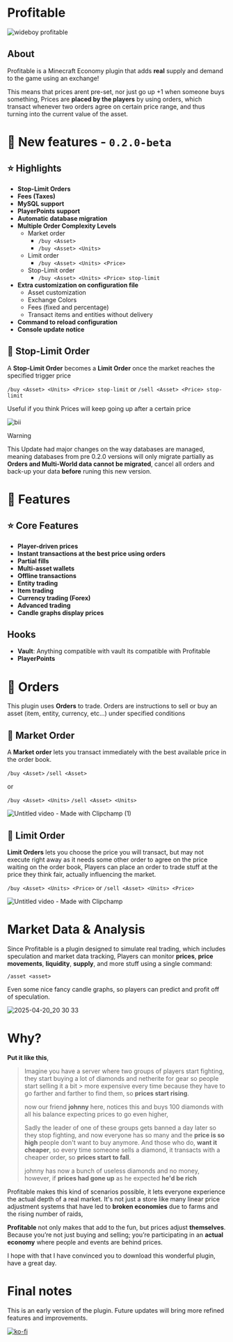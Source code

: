 # Profitable

![wideboy profitable](https://github.com/user-attachments/assets/ba556248-c80e-4241-91cd-cc5accb431d5)


## About
Profitable is a Minecraft Economy plugin that adds **real** supply and demand to the game using an exchange!

This means that prices arent pre-set, nor just go up +1 when someone buys something,
Prices are **placed by the players** by using orders, which transact whenever two orders agree on certain price range, and thus turning into the current value of the asset.

# 🔖 New features - `0.2.0-beta`
## ⭐️ Highlights
- **Stop-Limit Orders**
- **Fees (Taxes)**
- **MySQL support**
- **PlayerPoints support**
- **Automatic database migration**
- **Multiple Order Complexity Levels**
    - Market order
      - `/buy <Asset>`
      - `/buy <Asset> <Units>`
    - Limit order
      - `/buy <Asset> <Units> <Price>`
    - Stop-Limit order
      - `/buy <Asset> <Units> <Price> stop-limit`
- **Extra customization on configuration file**
    - Asset customization
    - Exchange Colors
    - Fees (fixed and percentage)
    - Transact items and entities without delivery
- **Command to reload configuration**
- **Console update notice**

## 📑 Stop-Limit Order

A **Stop-Limit Order** becomes a **Limit Order** once the market reaches the specified trigger price

``/buy <Asset> <Units> <Price> stop-limit`` or ``/sell <Asset> <Price> stop-limit``

Useful if you think Prices will keep going up after a certain price

![bii](https://github.com/user-attachments/assets/79c4bc07-290e-42e7-a194-05c332c7d328)


> [!WARNING]
> This Update had major changes on the way databases are managed, meaning databases from pre 0.2.0 versions will only migrate partially as **Orders and Multi-World data cannot be migrated**, cancel all orders and back-up your data **before** runing this new version.

# 📌 Features

## ⭐️ Core Features
- **Player-driven prices**
- **Instant transactions at the best price using orders**
- **Partial fills**
- **Multi-asset wallets**
- **Offline transactions**
- **Entity trading**
- **Item trading**
- **Currency trading (Forex)**
- **Advanced trading**
- **Candle graphs display prices**

## Hooks
- **Vault**: Anything compatible with vault its compatible with Profitable
- **PlayerPoints**

# 📑 Orders
This plugin uses **Orders** to trade.
Orders are instructions to sell or buy an asset (item, entity, currency, etc...) under specified conditions

## 📗 Market Order

A **Market order** lets you transact immediately with the best available price in the order book.

``/buy <Asset>``
``/sell <Asset>``

or

``/buy <Asset> <Units>``
``/sell <Asset> <Units>``

![Untitled video - Made with Clipchamp (1)](https://github.com/user-attachments/assets/79305223-eb12-4910-af62-429dc131a6dd)

## 📘 Limit Order

**Limit Orders** lets you choose the price you will transact, but may not execute right away as it needs some other order to agree on the price waiting on the order book, Players can place an order to trade stuff at the price they think fair, actually influencing the market.

``/buy <Asset> <Units> <Price>`` or ``/sell <Asset> <Units> <Price>``

![Untitled video - Made with Clipchamp](https://github.com/user-attachments/assets/c091b8f5-9f20-44d2-bd6f-17b3ca0171b3)




# Market Data & Analysis

Since Profitable is a plugin designed to simulate real trading, which includes speculation and market data tracking,
Players can monitor **prices**, **price movements**, **liquidity**, **supply**, and more stuff using a single command:

``/asset <asset>``

Even some nice fancy candle graphs, so players can predict and profit off of speculation.

![2025-04-20_20 30 33](https://github.com/user-attachments/assets/7a7d318c-c17d-4f68-b403-386a3527d711)


# Why?

**Put it like this**, 

> Imagine you have a server where two groups of players start fighting, they start buying a lot of diamonds and netherite for gear so people start selling it a bit > more expensive every time because they have to go farther and farther to find them, so **prices start rising**.
> 
> now our friend **johnny** here, notices this and buys 100 diamonds with all his balance expecting prices to go even higher,
> 
> Sadly the leader of one of these groups gets banned a day later so they stop fighting, and now everyone has so many and the **price is so high** people don't want to buy anymore. 
> And those who do, **want it cheaper**, so every time someone sells a diamond, it transacts with a cheaper order, so **prices start to fall**.
> 
> johnny has now a bunch of useless diamonds and no money,
> however, if **prices had gone up** as he expected **he'd be rich**
 
Profitable makes this kind of scenarios possible, it lets everyone experience the actual depth of a real market. It's not just a store like many linear price adjustment systems that have led to **broken economies** due to farms and the rising number of raids, 
  
**Profitable** not only makes that add to the fun, but prices adjust **themselves**. 
Because you’re not just buying and selling; you’re participating in an **actual economy** where people and events are behind prices.

I hope with that I have convinced you to download this wonderful plugin, have a great day.


# Final notes

This is an early version of the plugin. Future updates will bring more refined features and improvements.

[![ko-fi](https://ko-fi.com/img/githubbutton_sm.svg)](https://ko-fi.com/V7V110GP3T)
